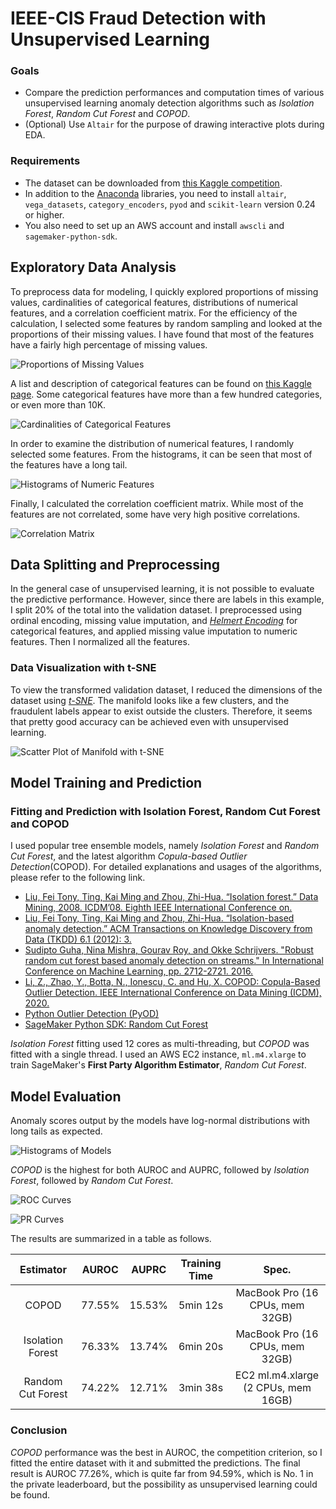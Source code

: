 # IEEE-CIS Fraud Detection with Unsupervised Learning
### Goals
* Compare the prediction performances and computation times of various unsupervised learning anomaly detection algorithms such as *Isolation Forest*, *Random Cut Forest* and *COPOD*.
* (Optional) Use `Altair` for the purpose of drawing interactive plots during EDA.
  
### Requirements
* The dataset can be downloaded from [this Kaggle competition](https://www.kaggle.com/c/ieee-fraud-detection).
* In addition to the [Anaconda](https://www.anaconda.com) libraries, you need to install `altair`, `vega_datasets`, `category_encoders`, `pyod` and `scikit-learn` version 0.24 or higher.
* You also need to set up an AWS account and install `awscli` and `sagemaker-python-sdk`.
  
## Exploratory Data Analysis
To preprocess data for modeling, I quickly explored proportions of missing values, cardinalities of categorical features, distributions of numerical features, and a correlation coefficient matrix. For the efficiency of the calculation, I selected some features by random sampling and looked at the proportions of their missing values. I have found that most of the features have a fairly high percentage of missing values.
  
![Proportions of Missing Values](./img/fraud_detection_with_unsupervised_learning1.svg)
  
A list and description of categorical features can be found on [this Kaggle page](https://www.kaggle.com/c/ieee-fraud-detection/data). Some categorical features have more than a few hundred categories, or even more than 10K.

![Cardinalities of Categorical Features](./img/fraud_detection_with_unsupervised_learning2.svg)
  
In order to examine the distribution of numerical features, I randomly selected some features. From the histograms, it can be seen that most of the features have a long tail.

![Histograms of Numeric Features](./img/fraud_detection_with_unsupervised_learning3.svg)  
  
Finally, I calculated the correlation coefficient matrix. While most of the features are not correlated, some have very high positive correlations.

![Correlation Matrix](./img/fraud_detection_with_unsupervised_learning4.svg)

## Data Splitting and Preprocessing
In the general case of unsupervised learning, it is not possible to evaluate the predictive performance. However, since there are labels in this example, I split 20% of the total into the validation dataset. I preprocessed using ordinal encoding, missing value imputation, and *[Helmert Encoding](http://psych.colorado.edu/~carey/Courses/PSYC5741/handouts/Coding%20Categorical%20Variables%202006-03-03.pdf)* for categorical features, and applied missing value imputation to numeric features. Then I normalized all the features.
  
### Data Visualization with t-SNE 
To view the transformed validation dataset, I reduced the dimensions of the dataset using *[t-SNE](https://www.jmlr.org/papers/volume9/vandermaaten08a/vandermaaten08a.pdf)*. The manifold looks like a few clusters, and the fraudulent labels appear to exist outside the clusters. Therefore, it seems that pretty good accuracy can be achieved even with unsupervised learning.
  
![Scatter Plot of Manifold with t-SNE](./img/fraud_detection_with_unsupervised_learning5.svg)

## Model Training and Prediction
### Fitting and Prediction with Isolation Forest, Random Cut Forest and COPOD
I used popular tree ensemble models, namely *Isolation Forest* and *Random Cut Forest*, and the latest algorithm *Copula-based Outlier Detection*(COPOD). For detailed explanations and usages of the algorithms, please refer to the following link.
* [Liu, Fei Tony, Ting, Kai Ming and Zhou, Zhi-Hua. “Isolation forest.” Data Mining, 2008. ICDM’08. Eighth IEEE International Conference on.](https://cs.nju.edu.cn/zhouzh/zhouzh.files/publication/icdm08b.pdf?q=isolation-forest)
* [Liu, Fei Tony, Ting, Kai Ming and Zhou, Zhi-Hua. “Isolation-based anomaly detection.” ACM Transactions on Knowledge Discovery from Data (TKDD) 6.1 (2012): 3.](https://cs.nju.edu.cn/zhouzh/zhouzh.files/publication/tkdd11.pdf)
* [Sudipto Guha, Nina Mishra, Gourav Roy, and Okke Schrijvers. "Robust random cut forest based anomaly detection on streams." In International Conference on Machine Learning, pp. 2712-2721. 2016. ](http://proceedings.mlr.press/v48/guha16.pdf)
* [Li, Z., Zhao, Y., Botta, N., Ionescu, C. and Hu, X. COPOD: Copula-Based Outlier Detection. IEEE International Conference on Data Mining (ICDM), 2020.](https://arxiv.org/pdf/2009.09463.pdf)
* [Python Outlier Detection (PyOD)](https://pyod.readthedocs.io/en/latest)
* [SageMaker Python SDK: Random Cut Forest](https://sagemaker.readthedocs.io/en/stable/algorithms/randomcutforest.html)
  
*Isolation Forest* fitting used 12 cores as multi-threading, but *COPOD* was fitted with a single thread. I used an AWS EC2 instance, `ml.m4.xlarge` to train SageMaker's **First Party Algorithm Estimator**, *Random Cut Forest*.

## Model Evaluation
Anomaly scores output by the models have log-normal distributions with long tails as expected.
  
![Histograms of Models](./img/fraud_detection_with_unsupervised_learning6.svg)
  
*COPOD* is the highest for both AUROC and AUPRC, followed by *Isolation Forest*, followed by *Random Cut Forest*.
  
![ROC Curves](./img/fraud_detection_with_unsupervised_learning7.svg)
  
![PR Curves](./img/fraud_detection_with_unsupervised_learning8.svg)
  
The results are summarized in a table as follows.
  
|Estimator|AUROC|AUPRC|Training Time|Spec.|
|:------:|:---:|:---:|:---:|:---:|
|COPOD|77.55%|15.53%|5min 12s|MacBook Pro (16 CPUs, mem 32GB)|
|Isolation Forest|76.33%|13.74%|6min 20s|MacBook Pro (16 CPUs, mem 32GB)|
|Random Cut Forest|74.22%|12.71%|3min 38s|EC2 ml.m4.xlarge (2 CPUs, mem 16GB)|

### Conclusion
*COPOD* performance was the best in AUROC, the competition criterion, so I fitted the entire dataset with it and submitted the predictions. The final result is AUROC 77.26%, which is quite far from 94.59%, which is No. 1 in the private leaderboard, but the possibility as unsupervised learning could be found.
